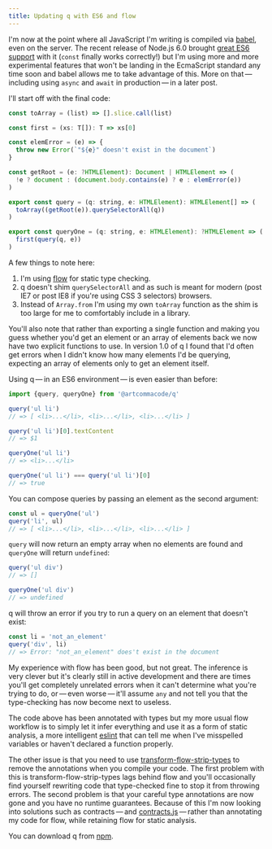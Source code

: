 ```yaml
---
title: Updating q with ES6 and flow
---
```


I'm now at the point where all JavaScript I'm writing is compiled via [babel](http://babeljs.io), even on the server. The recent release of Node.js 6.0 brought [great ES6 support](http://node.green) with it (`const` finally works correctly!) but I'm using more and more experimental features that won't be landing in the EcmaScript standard any time soon and babel allows me to take advantage of this. More on that&thinsp;&mdash;&thinsp;including using `async` and `await` in production&thinsp;&mdash;&thinsp;in a later post.

I'll start off with the final code:

``` js
const toArray = (list) => [].slice.call(list)

const first = (xs: T[]): T => xs[0]

const elemError = (e) => {
  throw new Error(`"${e}" doesn't exist in the document`)
}

const getRoot = (e: ?HTMLElement): Document | HTMLElement => (
  !e ? document : (document.body.contains(e) ? e : elemError(e))
)

export const query = (q: string, e: HTMLElement): HTMLElement[] => (
  toArray((getRoot(e)).querySelectorAll(q))
)

export const queryOne = (q: string, e: HTMLElement): ?HTMLElement => (
  first(query(q, e))
)
```

A few things to note here:

1. I'm using [flow](http://flowtype.org) for static type checking.
2. q doesn't shim `querySelectorAll` and as such is meant for modern (post IE7 or post IE8 if you're using CSS 3 selectors) browsers.
3. Instead of `Array.from` I'm using my own `toArray` function as the shim is too large for me to comfortably include in a library.

You'll also note that rather than exporting a single function and making you guess whether you'd get an element or an array of elements back we now have two explicit functions to use. In version 1.0 of q I found that I'd often get errors when I didn't know how many elements I'd be querying, expecting an array of elements only to get an element itself.

Using q — in an ES6 environment — is even easier than before:

``` js
import {query, queryOne} from '@artcommacode/q'

query('ul li')
// => [ <li>...</li>, <li>...</li>, <li>...</li> ]

query('ul li')[0].textContent
// => $1

queryOne('ul li')
// => <li>...</li>

queryOne('ul li') === query('ul li')[0]
// => true
```

You can compose queries by passing an element as the second argument:

``` js
const ul = queryOne('ul')
query('li', ul)
// => [ <li>...</li>, <li>...</li>, <li>...</li> ]
```

`query` will now return an empty array when no elements are found and  `queryOne` will return `undefined`:

``` js
query('ul div')
// => []

queryOne('ul div')
// => undefined
```

q will throw an error if you try to run a query on an element that doesn't exist:

``` js
const li = 'not_an_element'
query('div', li)
// => Error: "not_an_element" does't exist in the document
```

My experience with flow has been good, but not great. The inference is very clever but it's clearly still in active development and there are times you'll get completely unrelated errors when it can't determine what you're trying to do, or — even worse — it'll assume `any` and not tell you that the type-checking has now become next to useless.

The code above has been annotated with types but my more usual flow workflow is to simply let it infer everything and use it as a form of static analysis, a more intelligent [eslint](http://eslint.org) that can tell me when I've misspelled variables or haven't declared a function properly.

The other issue is that you need to use [transform-flow-strip-types](https://www.npmjs.com/package/babel-plugin-transform-flow-strip-types) to remove the annotations when you compile your code. The first problem with this is transform-flow-strip-types lags behind flow and you'll occasionally find yourself rewriting code that type-checked fine to stop it from throwing errors. The second problem is that your careful type annotations are now gone and you have no runtime guarantees. Because of this I'm now looking into solutions such as contracts — and [contracts.js](http://www.contractsjs.org) — rather than annotating my code for flow, while retaining flow for static analysis.

You can download q from [npm](https://www.npmjs.com/package/@artcommacode/q).
